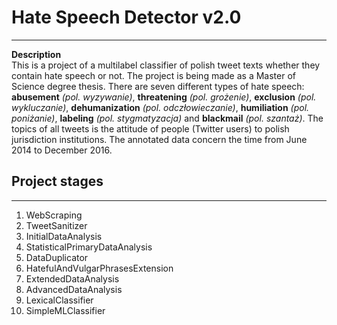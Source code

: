 # Hate Speech Detector v2.0
---
**Description**<br />
This is a project of a multilabel classifier of polish tweet texts whether they contain hate speech or not. The project is being made as a Master of Science degree thesis. There are seven different types of hate speech: **abusement** *(pol. wyzywanie)*, **threatening** *(pol. grożenie)*, **exclusion** *(pol. wykluczanie)*, **dehumanization** *(pol. odczłowieczanie)*, **humiliation** *(pol. poniżanie)*, **labeling** *(pol. stygmatyzacja)* and **blackmail** *(pol. szantaż)*. The topics of all tweets is the attitude of people (Twitter users) to polish jurisdiction institutions. The annotated data concern the time from June 2014 to December 2016.

## Project stages
---
1. WebScraping
2. TweetSanitizer
3. InitialDataAnalysis
4. StatisticalPrimaryDataAnalysis
5. DataDuplicator
6. HatefulAndVulgarPhrasesExtension
7. ExtendedDataAnalysis
8. AdvancedDataAnalysis
9. LexicalClassifier
10. SimpleMLClassifier
